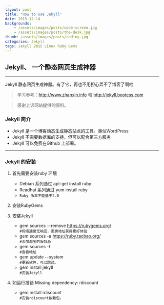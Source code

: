 ```yaml
---
layout: post
title: "How to use Jekyll"
date: 2015-12-14
backgrounds:
    - /assets/images/posts/code-screen.jpg
    - /assets/images/posts/the-desk.jpg
thumb: /assets/images/posts/coding.jpg
categories: Jekyll 
tags: Jekyll 2015 Linux Ruby Gems
---
```


## Jekyll、 一个静态网页生成神器

----

Jekyll 静态网页生成神器。有了它，再也不用担心弄不了博客了啊哈

> 学习参考：http://www.zhanxin.info 和 http://jekyll.bootcss.com

> 感谢上诉网站提供的资料。


### Jekyll 简介

- Jekyll 是一个博客动态生成静态站点的工具。类似WordPress
- Jekyll 不需要数据库的支持，但可以配合第三方服务
- Jekyll 可以免费在Github 上部署。

----

### Jekyll 的安装

1. 首先需要安装ruby 环境
	- Debian 系列通过 apt-get install ruby 
	- Readhat 系列通过 yum install ruby
	- `Ruby 版本不能低于2.0`

2. 安装RubyGems

3. 安装Jekyll
	- gem sources --remove https://rubygems.org/  
		 `#网络通常无响应，更换地址获得更好体验`
	- gem sources -a https://ruby.taobao.org/  
		 `#添加淘宝的服务源`
	- gem sources -l  
		 `#查看地址`
	- gem update --system  
		 `#更新软件，可以跳过。`
	- gem install jekyll  
		 `#安装Jekyll`

4. 如运行报错 Missing dependency: rdiscount
	- gem install rdiscount  
		 `#安装rdiscount依赖包。`


